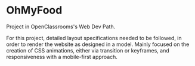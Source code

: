 # OhMyFood
Project in OpenClassrooms's Web Dev Path. 

For this project, detailed layout specifications needed to be followed, in order to render the website as designed in a model. 
Mainly focused on the creation of CSS animations, either via transition or keyframes, and responsiveness with a mobile-first approach.
